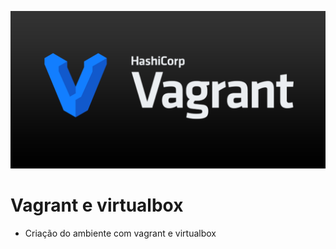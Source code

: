 <p align="center">
  <img alt="DevOps" src="../data/vagrant.png">
</p>


# Vagrant e virtualbox

- Criação do ambiente com vagrant e virtualbox